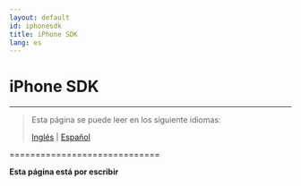 ```yaml
---
layout: default
id: iphonesdk
title: iPhone SDK
lang: es
---
```


# iPhone SDK

---

> Esta página se puede leer en los siguiente idiomas:
> 
> [Inglés](#) | [Español](/beeping/es/iphonesdk.html)

=============================

**Esta página está por escribir**